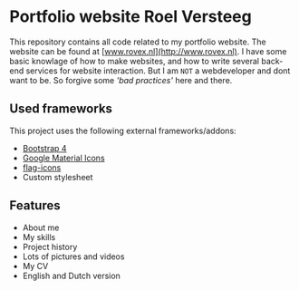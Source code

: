 # **Portfolio website Roel Versteeg**

This repository contains all code related to my portfolio website.
The website can be found at [www.rovex.nl](http://www.rovex.nl).
I have some basic knowlage of how to make websites, and how to write several back-end services for website interaction.
But I am `NOT` a webdeveloper and dont want to be. So forgive some *'bad practices'* here and there.

## **Used frameworks**

This project uses the following external frameworks/addons:
- [Bootstrap 4](https://getbootstrap.com/)
- [Google Material Icons](https://fonts.google.com/icons)
- [flag-icons](https://github.com/lipis/flag-icon-css)
- Custom stylesheet

## **Features**
- About me
- My skills
- Project history
- Lots of pictures and videos
- My CV
- English and Dutch version